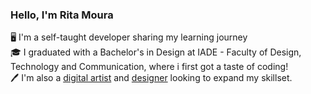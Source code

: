 ### Hello, I'm Rita Moura

🖥️ I'm a self-taught developer sharing my learning journey<br>
🎓 I graduated with a Bachelor's in Design at IADE - Faculty of Design, Technology and Communication, where i first got a taste of coding!<br>
🖊️ I'm also a [digital artist](https://www.instagram.com/ritavisuals/) and [designer](https://www.behance.net/ritam8) looking to expand my skillset. 
